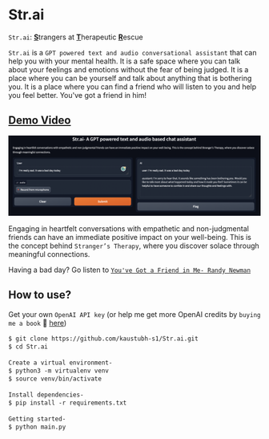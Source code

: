 # Str.ai

`Str.ai`: <u>**S**</u>trangers at <u>**T**</u>herapeutic <u>**R**</u>escue

`Str.ai` is a `GPT powered text and audio conversational assistant` that can help you with your mental health. It is a safe space where you can talk about your feelings and emotions without the fear of being judged. It is a place where you can be yourself and talk about anything that is bothering you. It is a place where you can find a friend who will listen to you and help you feel better. You've got a friend in him!

## [Demo Video](https://youtu.be/7XzuwTqrIGs)
[![Watch the video](static/demo.png)](https://youtu.be/7XzuwTqrIGs)

Engaging in heartfelt conversations with empathetic and non-judgmental friends can have an immediate positive impact on your well-being. This is the concept behind `Stranger’s Therapy`, where you discover solace through meaningful connections.

Having a bad day? Go listen to [`You've Got a Friend in Me- Randy Newman`](https://www.youtube.com/watch?v=DNZUKm0ApEM) 

## How to use?
Get your own `OpenAI API key` (or help me get more OpenAI credits by `buying me a book` 👀 [here](https://www.buymeacoffee.com/kaus.mos))
```
$ git clone https://github.com/kaustubh-s1/Str.ai.git 
$ cd Str.ai

Create a virtual environment-
$ python3 -m virtualenv venv
$ source venv/bin/activate

Install dependencies-
$ pip install -r requirements.txt

Getting started-
$ python main.py
```